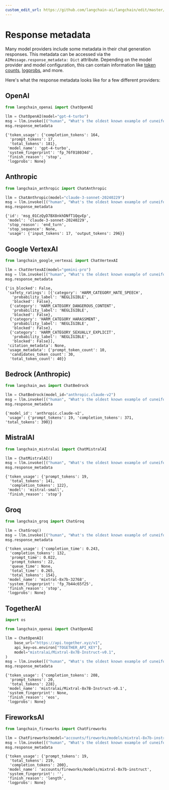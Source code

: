 ```yaml
---
custom_edit_url: https://github.com/langchain-ai/langchain/edit/master/docs/docs/how_to/response_metadata.ipynb
---
```

# Response metadata

Many model providers include some metadata in their chat generation responses. This metadata can be accessed via the `AIMessage.response_metadata: Dict` attribute. Depending on the model provider and model configuration, this can contain information like [token counts](/docs/how_to/chat_token_usage_tracking), [logprobs](/docs/how_to/logprobs), and more.

Here's what the response metadata looks like for a few different providers:

## OpenAI


```python
from langchain_openai import ChatOpenAI

llm = ChatOpenAI(model="gpt-4-turbo")
msg = llm.invoke([("human", "What's the oldest known example of cuneiform")])
msg.response_metadata
```



```output
{'token_usage': {'completion_tokens': 164,
  'prompt_tokens': 17,
  'total_tokens': 181},
 'model_name': 'gpt-4-turbo',
 'system_fingerprint': 'fp_76f018034d',
 'finish_reason': 'stop',
 'logprobs': None}
```


## Anthropic


```python
from langchain_anthropic import ChatAnthropic

llm = ChatAnthropic(model="claude-3-sonnet-20240229")
msg = llm.invoke([("human", "What's the oldest known example of cuneiform")])
msg.response_metadata
```



```output
{'id': 'msg_01CzQyD7BX8nkhDNfT1QqvEp',
 'model': 'claude-3-sonnet-20240229',
 'stop_reason': 'end_turn',
 'stop_sequence': None,
 'usage': {'input_tokens': 17, 'output_tokens': 296}}
```


## Google VertexAI


```python
from langchain_google_vertexai import ChatVertexAI

llm = ChatVertexAI(model="gemini-pro")
msg = llm.invoke([("human", "What's the oldest known example of cuneiform")])
msg.response_metadata
```



```output
{'is_blocked': False,
 'safety_ratings': [{'category': 'HARM_CATEGORY_HATE_SPEECH',
   'probability_label': 'NEGLIGIBLE',
   'blocked': False},
  {'category': 'HARM_CATEGORY_DANGEROUS_CONTENT',
   'probability_label': 'NEGLIGIBLE',
   'blocked': False},
  {'category': 'HARM_CATEGORY_HARASSMENT',
   'probability_label': 'NEGLIGIBLE',
   'blocked': False},
  {'category': 'HARM_CATEGORY_SEXUALLY_EXPLICIT',
   'probability_label': 'NEGLIGIBLE',
   'blocked': False}],
 'citation_metadata': None,
 'usage_metadata': {'prompt_token_count': 10,
  'candidates_token_count': 30,
  'total_token_count': 40}}
```


## Bedrock (Anthropic)


```python
from langchain_aws import ChatBedrock

llm = ChatBedrock(model_id="anthropic.claude-v2")
msg = llm.invoke([("human", "What's the oldest known example of cuneiform")])
msg.response_metadata
```



```output
{'model_id': 'anthropic.claude-v2',
 'usage': {'prompt_tokens': 19, 'completion_tokens': 371, 'total_tokens': 390}}
```


## MistralAI


```python
from langchain_mistralai import ChatMistralAI

llm = ChatMistralAI()
msg = llm.invoke([("human", "What's the oldest known example of cuneiform")])
msg.response_metadata
```



```output
{'token_usage': {'prompt_tokens': 19,
  'total_tokens': 141,
  'completion_tokens': 122},
 'model': 'mistral-small',
 'finish_reason': 'stop'}
```


## Groq


```python
from langchain_groq import ChatGroq

llm = ChatGroq()
msg = llm.invoke([("human", "What's the oldest known example of cuneiform")])
msg.response_metadata
```



```output
{'token_usage': {'completion_time': 0.243,
  'completion_tokens': 132,
  'prompt_time': 0.022,
  'prompt_tokens': 22,
  'queue_time': None,
  'total_time': 0.265,
  'total_tokens': 154},
 'model_name': 'mixtral-8x7b-32768',
 'system_fingerprint': 'fp_7b44c65f25',
 'finish_reason': 'stop',
 'logprobs': None}
```


## TogetherAI


```python
import os

from langchain_openai import ChatOpenAI

llm = ChatOpenAI(
    base_url="https://api.together.xyz/v1",
    api_key=os.environ["TOGETHER_API_KEY"],
    model="mistralai/Mixtral-8x7B-Instruct-v0.1",
)
msg = llm.invoke([("human", "What's the oldest known example of cuneiform")])
msg.response_metadata
```



```output
{'token_usage': {'completion_tokens': 208,
  'prompt_tokens': 20,
  'total_tokens': 228},
 'model_name': 'mistralai/Mixtral-8x7B-Instruct-v0.1',
 'system_fingerprint': None,
 'finish_reason': 'eos',
 'logprobs': None}
```


## FireworksAI


```python
from langchain_fireworks import ChatFireworks

llm = ChatFireworks(model="accounts/fireworks/models/mixtral-8x7b-instruct")
msg = llm.invoke([("human", "What's the oldest known example of cuneiform")])
msg.response_metadata
```



```output
{'token_usage': {'prompt_tokens': 19,
  'total_tokens': 219,
  'completion_tokens': 200},
 'model_name': 'accounts/fireworks/models/mixtral-8x7b-instruct',
 'system_fingerprint': '',
 'finish_reason': 'length',
 'logprobs': None}
```

